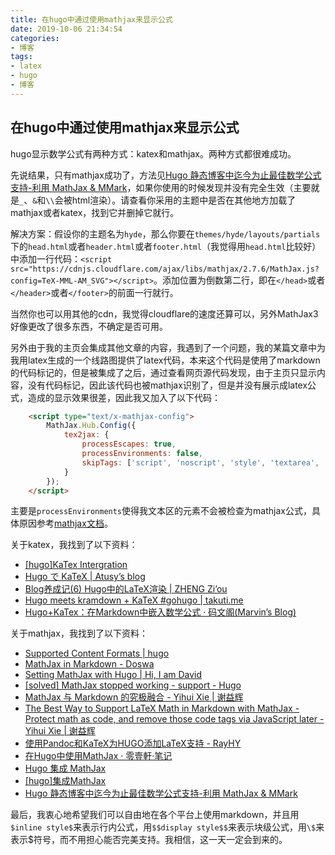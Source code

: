 ```yaml
---
title: 在hugo中通过使用mathjax来显示公式
date: 2019-10-06 21:34:54
categories:
- 博客
tags:
- latex
- hugo
- 博客
---
```


## 在hugo中通过使用mathjax来显示公式

hugo显示数学公式有两种方式：katex和mathjax。两种方式都很难成功。

先说结果，只有mathjax成功了，方法见[Hugo 静态博客中迄今为止最佳数学公式支持-利用 MathJax & MMark](https://butui.me/post/yet-best-math-formula-support-for-hugo-with-mathjax/)，如果你使用的时候发现并没有完全生效（主要就是`_`、`&`和`\\`会被html渲染）。请查看你采用的主题中是否在其他地方加载了mathjax或者katex，找到它并删掉它就行。

解决方案：假设你的主题名为`hyde`，那么你要在`themes/hyde/layouts/partials`下的`head.html`或者`header.html`或者`footer.html`（我觉得用`head.html`比较好）中添加一行代码：`<script src="https://cdnjs.cloudflare.com/ajax/libs/mathjax/2.7.6/MathJax.js?config=TeX-MML-AM_SVG"></script>`。添加位置为倒数第二行，即在`</head>`或者`</header>`或者`</footer>`的前面一行就行。

当然你也可以用其他的cdn，我觉得cloudflare的速度还算可以，另外MathJax3好像更改了很多东西，不确定是否可用。

<!-- more -->

另外由于我的主页会集成其他文章的内容，我遇到了一个问题，我的某篇文章中为我用latex生成的一个线路图提供了latex代码，本来这个代码是使用了markdown的代码标记的，但是被集成了之后，通过查看网页源代码发现，由于主页只显示内容，没有代码标记，因此该代码也被mathjax识别了，但是并没有展示成latex公式，造成的显示效果很差，因此我又加入了以下代码：

```html
	<script type="text/x-mathjax-config">
		MathJax.Hub.Config({
			tex2jax: {
				processEscapes: true,
				processEnvironments: false,
				skipTags: ['script', 'noscript', 'style', 'textarea', 'pre']
			}
		});
	</script>
```

主要是`processEnvironments`使得我文本区的元素不会被检查为mathjax公式，具体原因参考[mathjax文档](https://docs.mathjax.org/en/v2.7-latest/options/preprocessors/tex2jax.html)。

关于katex，我找到了以下资料：

- [[hugo]KaTex Intergration](https://dawnarc.com/2019/09/hugokatex-intergration/)
- [Hugo で KaTeX | Atusy’s blog](https://blog.atusy.net/2019/05/09/katex-in-hugo/)
- [Blog养成记(6) Hugo中的LaTeX渲染 | ZHENG Zi’ou](https://orianna-zzo.github.io/sci-tech/2018-03/blog养成记6-hugo中的latex渲染/)
- [Hugo meets kramdown + KaTeX #gohugo | takuti.me](https://takuti.me/note/hugo-kramdown-and-katex/)
- [Hugo+KaTex：在Markdown中嵌入数学公式 · 码文阁(Marvin’s Blog)](https://zh4ui.net/post/2018-06-30-hugo-katex-support/)

关于mathjax，我找到了以下资料：

- [Supported Content Formats | hugo](https://gohugo.io/content-management/formats/#issues-with-markdown)
- [MathJax in Markdown - Doswa](http://doswa.com/2011/07/20/mathjax-in-markdown.html)
- [Setting MathJax with Hugo | Hi, I am David](https://divadnojnarg.github.io/blog/mathjax/)
- [[solved] MathJax stopped working - support - Hugo](https://discourse.gohugo.io/t/solved-mathjax-stopped-working/5946)
- [MathJax 与 Markdown 的究极融合 - Yihui Xie | 谢益辉](https://yihui.name/cn/2017/04/mathjax-markdown/)
- [The Best Way to Support LaTeX Math in Markdown with MathJax - Protect math as code, and remove those code tags via JavaScript later  - Yihui Xie | 谢益辉](https://yihui.name/en/2018/07/latex-math-markdown/)
- [使用Pandoc和KaTeX为HUGO添加LaTeX支持 - RayHY](https://yihui.name/en/2018/07/latex-math-markdown/)
- [在Hugo中使用MathJax · 零壹軒·笔记](https://note.qidong.name/2018/03/hugo-mathjax/)
- [Hugo 集成 MathJax](https://blog.pytool.com/language/golang/hugo/hugo_mathjax/)
- [[hugo]集成MathJax]([https://dawnarc.com/2018/06/hugo%E9%9B%86%E6%88%90mathjax/](https://dawnarc.com/2018/06/hugo集成mathjax/))
- [Hugo 静态博客中迄今为止最佳数学公式支持-利用 MathJax & MMark](https://butui.me/post/yet-best-math-formula-support-for-hugo-with-mathjax/)

最后，我衷心地希望我们可以自由地在各个平台上使用markdown，并且用`$inline style$`来表示行内公式，用`$$display style$$`来表示块级公式，用`\$`来表示\$符号，而不用担心能否完美支持。我相信，这一天一定会到来的。